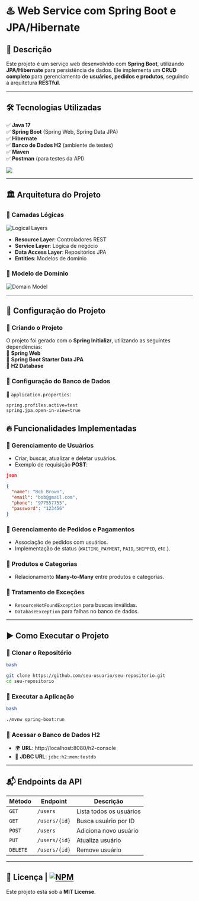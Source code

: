 # ♨️ Web Service com Spring Boot e JPA/Hibernate

## 📌 Descrição  
Este projeto é um serviço web desenvolvido com **Spring Boot**, utilizando **JPA/Hibernate** para persistência de dados. Ele implementa um **CRUD completo** para gerenciamento de **usuários, pedidos e produtos**, seguindo a arquitetura **RESTful**.

---

## 🛠 **Tecnologias Utilizadas**  
✅ **Java 17**  
✅ **Spring Boot** (Spring Web, Spring Data JPA)  
✅ **Hibernate**  
✅ **Banco de Dados H2** (ambiente de testes)  
✅ **Maven**  
✅ **Postman** (para testes da API) 

<img src="https://skillicons.dev/icons?i=java,spring,hibernate,maven,postman," />

---

## 🏛 **Arquitetura do Projeto**  

### 📌 Camadas Lógicas  


![Logical Layers](https://github.com/user-attachments/assets/d1187d6e-af65-41e4-be29-3d7c4610c729)


- **Resource Layer**: Controladores REST  
- **Service Layer**: Lógica de negócio  
- **Data Access Layer**: Repositórios JPA  
- **Entities**: Modelos de domínio  

### 📌 Modelo de Domínio  
![Domain Model](https://github.com/user-attachments/assets/4f7308bb-7c53-4773-8fd4-07107fb78f44)

---

## 🔧 **Configuração do Projeto**  

### 🔹 **Criando o Projeto**  
O projeto foi gerado com o **Spring Initializr**, utilizando as seguintes dependências:  
📌 **Spring Web**  
📌 **Spring Boot Starter Data JPA**  
📌 **H2 Database**  

### 🔹 **Configuração do Banco de Dados**  

📄 `application.properties`:
```properties
spring.profiles.active=test
spring.jpa.open-in-view=true
```

## **🔥 Funcionalidades Implementadas**

### **📍 Gerenciamento de Usuários**

- Criar, buscar, atualizar e deletar usuários.
- Exemplo de requisição **POST**:

```json
json

{
  "name": "Bob Brown",
  "email": "bob@gmail.com",
  "phone": "977557755",
  "password": "123456"
}

```

### **📍 Gerenciamento de Pedidos e Pagamentos**

- Associação de pedidos com usuários.
- Implementação de status (`WAITING_PAYMENT`, `PAID`, `SHIPPED`, etc.).

### **📍 Produtos e Categorias**

- Relacionamento **Many-to-Many** entre produtos e categorias.

### **📍 Tratamento de Exceções**

- `ResourceNotFoundException` para buscas inválidas.
- `DatabaseException` para falhas no banco de dados.

---

## ▶️ **Como Executar o Projeto**

### 🔹 **Clonar o Repositório**

```bash
bash

git clone https://github.com/seu-usuario/seu-repositorio.git
cd seu-repositorio

```

### 🔹 **Executar a Aplicação**

```bash
bash

./mvnw spring-boot:run

```

### 🔹 **Acessar o Banco de Dados H2**

- 🌍 **URL**: http://localhost:8080/h2-console
- 🔗 **JDBC URL**: `jdbc:h2:mem:testdb`

---

## 📬 **Endpoints da API**

| Método | Endpoint | Descrição |
| --- | --- | --- |
| `GET` | `/users` | Lista todos os usuários |
| `GET` | `/users/{id}` | Busca usuário por ID |
| `POST` | `/users` | Adiciona novo usuário |
| `PUT` | `/users/{id}` | Atualiza usuário |
| `DELETE` | `/users/{id}` | Remove usuário |

---

## 📜 **Licença** | [![NPM](https://img.shields.io/npm/l/react)](https://github.com/sidneigoes/projetocurso-springboot3.4.3-jpa/blob/main/LICENSE)

Este projeto está sob a **MIT License**. 


